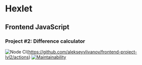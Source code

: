 # Hexlet

## Frontend JavaScript

### Project #2: Difference calculator

![Node CI](https://github.com/alekseyvlivanov/frontend-project-lvl2/workflows/Node%20CI/badge.svg)(https://github.com/alekseyvlivanov/frontend-project-lvl2/actions)
[![Maintainability](https://api.codeclimate.com/v1/badges/89bb011f2bdc5356acfa/maintainability)](https://codeclimate.com/github/alekseyvlivanov/frontend-project-lvl2/maintainability)

##
